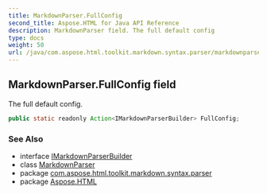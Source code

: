 ```yaml
---
title: MarkdownParser.FullConfig
second_title: Aspose.HTML for Java API Reference
description: MarkdownParser field. The full default config
type: docs
weight: 50
url: /java/com.aspose.html.toolkit.markdown.syntax.parser/markdownparser/fullconfig/
---
```

## MarkdownParser.FullConfig field

The full default config.

```java
public static readonly Action<IMarkdownParserBuilder> FullConfig;
```

### See Also

* interface [IMarkdownParserBuilder](../../imarkdownparserbuilder/)
* class [MarkdownParser](../)
* package [com.aspose.html.toolkit.markdown.syntax.parser](../../markdownparser/)
* package [Aspose.HTML](../../../)
